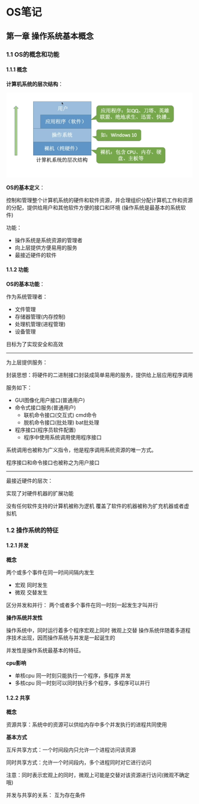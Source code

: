 # OS笔记

## 第一章 操作系统基本概念

### 1.1 OS的概念和功能

#### 1.1.1 概念

**计算机系统的层次结构**：

![](images/APi-2025-03-08-10-47-17.png)

**OS的基本定义**：

控制和管理整个计算机系统的硬件和软件资源，并合理组织分配计算机工作和资源的分配，提供给用户和其他软件方便的接口和环境 (操作系统是最基本的系统软件)

功能：
- 操作系统是系统资源的管理者
- 向上层提供方便易用的服务
- 最接近硬件的软件

#### 1.1.2 功能

**OS的基本功能**：

作为系统管理者：

- 文件管理
- 存储器管理(内存控制)
- 处理机管理(进程管理)
- 设备管理

目标为了实现安全和高效

 ---

为上层提供服务：

封装思想：将硬件的二进制接口封装成简单易用的服务，提供给上层应用程序调用

服务如下：
- GUI图像化用户接口(普通用户)
- 命令式接口服务(普通用户)
  - 联机命令接口(交互式) cmd命令
  - 脱机命令接口(批处理) bat批处理
- 程序接口(程序员软件配置)
  - 程序中使用系统调用使用程序接口

系统调用也被称为广义指令，他是程序调用系统资源的唯一方式。

程序接口和命令接口也被称之为用户接口

 ---

最接近硬件的层次：

实现了对硬件机器的扩展功能

没有任何软件支持的计算机被称为逻机
覆盖了软件的机器被称为扩充机器或者虚拟机

### 1.2 操作系统的特征

#### 1.2.1 并发

**概念**

两个或多个事件在同一时间间隔内发生
- 宏观 同时发生
- 微观 交替发生

区分并发和并行：
两个或者多个事件在同一时刻一起发生才叫并行

**操作系统并发性**

操作系统中，同时运行着多个程序宏观上同时 微观上交替
操作系统伴随着多道程序技术出现，因而操作系统与并发是一起诞生的

并发性是操作系统最基本的特征。

**cpu影响**

- 单核cpu 同一时刻只能执行一个程序，多程序 并发
- 多核cpu 同一时刻可以同时执行多个程序，多程序可以并行

#### 1.2.2 共享

**概念**

资源共享：系统中的资源可以供给内存中多个并发执行的进程共同使用

**基本方式**

互斥共享方式：一个时间段内只允许一个进程访问该资源

同时共享方式：允许一个时间段内，多个进程同时对它进行访问

注意：同时表示宏观上的同时，微观上可能是交替对该资源进行访问(微观不确定哦)

并发与共享的关系：
互为存在条件